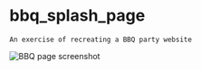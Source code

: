 # bbq_splash_page
    An exercise of recreating a BBQ party website

![BBQ page screenshot](.img/bbq.PNG)